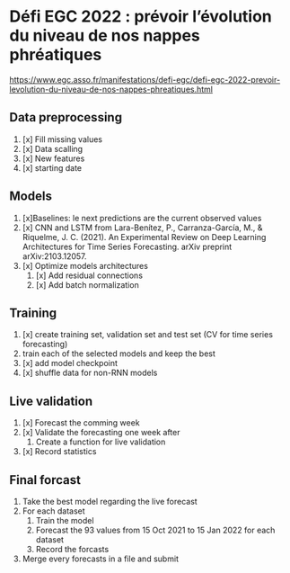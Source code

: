 # Défi EGC 2022 : prévoir l’évolution du niveau de nos nappes phréatiques

https://www.egc.asso.fr/manifestations/defi-egc/defi-egc-2022-prevoir-levolution-du-niveau-de-nos-nappes-phreatiques.html

## Data preprocessing
1. [x] Fill missing values
2. [x] Data scalling
3. [x] New features
4. [x] starting date


## Models
1. [x]Baselines: le next predictions are the current observed values
2. [x] CNN and LSTM from Lara-Benítez, P., Carranza-García, M., & Riquelme, J. C. (2021). An Experimental Review on Deep Learning Architectures for Time Series Forecasting. arXiv preprint arXiv:2103.12057.
3. [x] Optimize models architectures
    1. [x] Add residual connections
    2. [x] Add batch normalization


## Training
1. [x] create training set, validation set and test set (CV for time series forecasting)
2. train each of the selected models and keep the best
3. [x] add model checkpoint
4. [x] shuffle data for non-RNN models


## Live validation
1. [x] Forecast the comming week
2. [x] Validate the forecasting one week after
    1. Create a function for live validation
3. [x] Record statistics

## Final forcast
1. Take the best model regarding the live forecast
2. For each dataset
    1. Train the model
    2. Forecast the $93$ values from 15 Oct 2021 to 15 Jan 2022 for each dataset
    3. Record the forcasts
3. Merge every forecasts in a file and submit



